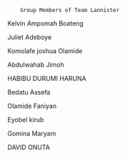         Group Members of Team Lannister 

Kelvin Ampomah Boateng 

Juliet Adeboye

Komolafe joshua Olamide

Abdulwahab Jimoh

HABIBU DURUMI HARUNA

Bedatu Assefa

Olamide Faniyan

Eyobel kirub

Gomina Maryam

DAVID ONUTA
